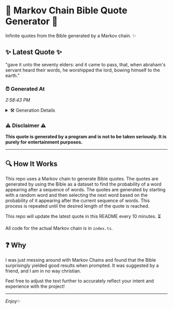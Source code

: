 # 📖 Markov Chain Bible Quote Generator 📖

Infinite quotes from the Bible generated by a Markov chain. ✨

## ✨ Latest Quote ✨
"gave it unto the seventy elders: and it came to pass, that, when abraham's servant heard their words, he worshipped the lord, bowing himself to the earth."

### ⏰ Generated At
*2:58:43 PM*

<details>
    <summary>🛠️ Generation Details</summary>
    <p>
        <strong>🌱 Seed:</strong> gave<br>
        <strong>🔄 Iterations:</strong> 26<br>
        <strong>📜 Context History:</strong><br>[ gave ]: it<br>[ gave, it ]: unto<br>[ gave, it, unto ]: the<br>[ gave, it, unto, the ]: seventy<br>[ gave, it, unto, the, seventy ]: elders:<br>[ gave, it, unto, the, seventy, elders: ]: and<br>[ it, unto, the, seventy, elders:, and ]: it<br>[ unto, the, seventy, elders:, and, it ]: came<br>[ the, seventy, elders:, and, it, came ]: to<br>[ seventy, elders:, and, it, came, to ]: pass,<br>[ elders:, and, it, came, to, pass, ]: that,<br>[ and, it, came, to, pass,, that, ]: when<br>[ it, came, to, pass,, that,, when ]: abraham's<br>[ came, to, pass,, that,, when, abraham's ]: servant<br>[ to, pass,, that,, when, abraham's, servant ]: heard<br>[ pass,, that,, when, abraham's, servant, heard ]: their<br>[ that,, when, abraham's, servant, heard, their ]: words,<br>[ when, abraham's, servant, heard, their, words, ]: he<br>[ abraham's, servant, heard, their, words,, he ]: worshipped<br>[ servant, heard, their, words,, he, worshipped ]: the<br>[ heard, their, words,, he, worshipped, the ]: lord,<br>[ their, words,, he, worshipped, the, lord, ]: bowing<br>[ words,, he, worshipped, the, lord,, bowing ]: himself<br>[ he, worshipped, the, lord,, bowing, himself ]: to<br>[ worshipped, the, lord,, bowing, himself, to ]: the<br>[ the, lord,, bowing, himself, to, the ]: earth.<br>
    </p>
</details>

### ⚠️ Disclaimer ⚠️
**This quote is generated by a program and is not to be taken seriously. It is purely for entertainment purposes.**

---

## 🔍 How It Works

This repo uses a Markov chain to generate Bible quotes. The quotes are generated by using the Bible as a dataset to find the probability of a word appearing after a sequence of words. The quotes are generated by starting with a random word and then selecting the next word based on the probability of it appearing after the current sequence of words. This process is repeated until the desired length of the quote is reached.

This repo will update the latest quote in this README every 10 minutes. ⏳

All code for the actual Markov chain is in `index.ts`.

## ❓ Why

I was just messing around with Markov Chains and found that the Bible surprisingly yielded good results when prompted. 
It was suggested by a friend, and I am in no way christian.

Feel free to adjust the text further to accurately reflect your intent and experience with the project!

---

*Enjoy*✨
